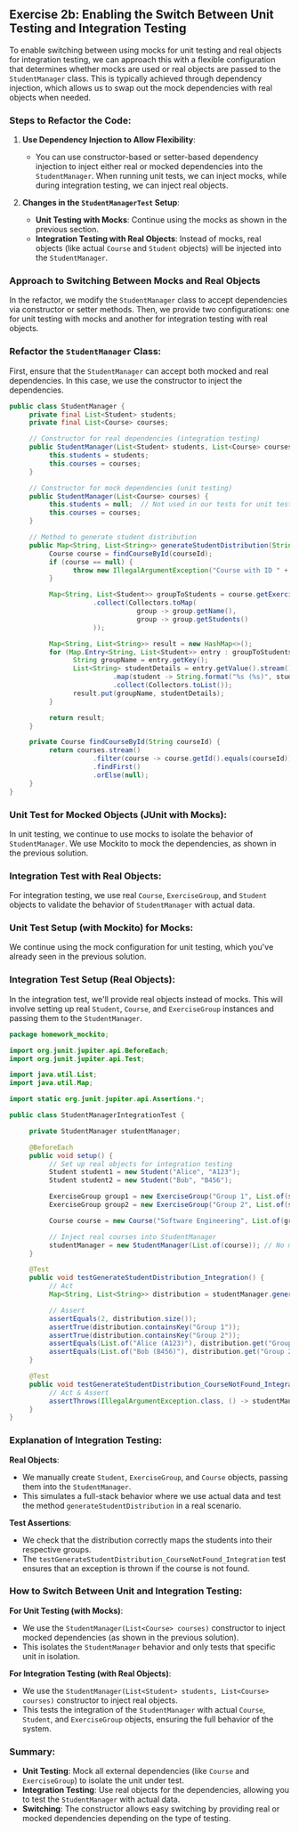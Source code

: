 ## Exercise 2b: Enabling the Switch Between Unit Testing and Integration Testing

To enable switching between using mocks for unit testing and real objects for integration testing, we can approach this with a flexible configuration that determines whether mocks are used or real objects are passed to the `StudentManager` class. This is typically achieved through dependency injection, which allows us to swap out the mock dependencies with real objects when needed.

### Steps to Refactor the Code:

1. **Use Dependency Injection to Allow Flexibility**:
    - You can use constructor-based or setter-based dependency injection to inject either real or mocked dependencies into the `StudentManager`. When running unit tests, we can inject mocks, while during integration testing, we can inject real objects.

2. **Changes in the `StudentManagerTest` Setup**:
    - **Unit Testing with Mocks**: Continue using the mocks as shown in the previous section.
    - **Integration Testing with Real Objects**: Instead of mocks, real objects (like actual `Course` and `Student` objects) will be injected into the `StudentManager`.

### Approach to Switching Between Mocks and Real Objects

In the refactor, we modify the `StudentManager` class to accept dependencies via constructor or setter methods. Then, we provide two configurations: one for unit testing with mocks and another for integration testing with real objects.

### Refactor the `StudentManager` Class:

First, ensure that the `StudentManager` can accept both mocked and real dependencies. In this case, we use the constructor to inject the dependencies.

```java
public class StudentManager {
     private final List<Student> students;
     private final List<Course> courses;

     // Constructor for real dependencies (integration testing)
     public StudentManager(List<Student> students, List<Course> courses) {
          this.students = students;
          this.courses = courses;
     }

     // Constructor for mock dependencies (unit testing)
     public StudentManager(List<Course> courses) {
          this.students = null;  // Not used in our tests for unit testing
          this.courses = courses;
     }

     // Method to generate student distribution
     public Map<String, List<String>> generateStudentDistribution(String courseId) {
          Course course = findCourseById(courseId);
          if (course == null) {
                throw new IllegalArgumentException("Course with ID " + courseId + " not found.");
          }

          Map<String, List<Student>> groupToStudents = course.getExerciseGroups().stream()
                     .collect(Collectors.toMap(
                                group -> group.getName(),
                                group -> group.getStudents()
                     ));

          Map<String, List<String>> result = new HashMap<>();
          for (Map.Entry<String, List<Student>> entry : groupToStudents.entrySet()) {
                String groupName = entry.getKey();
                List<String> studentDetails = entry.getValue().stream()
                          .map(student -> String.format("%s (%s)", student.getName(), student.getMatriculationNumber()))
                          .collect(Collectors.toList());
                result.put(groupName, studentDetails);
          }

          return result;
     }

     private Course findCourseById(String courseId) {
          return courses.stream()
                     .filter(course -> course.getId().equals(courseId))
                     .findFirst()
                     .orElse(null);
     }
}
```

### Unit Test for Mocked Objects (JUnit with Mocks):

In unit testing, we continue to use mocks to isolate the behavior of `StudentManager`. We use Mockito to mock the dependencies, as shown in the previous solution.

### Integration Test with Real Objects:

For integration testing, we use real `Course`, `ExerciseGroup`, and `Student` objects to validate the behavior of `StudentManager` with actual data.

### Unit Test Setup (with Mockito) for Mocks:

We continue using the mock configuration for unit testing, which you've already seen in the previous solution.

### Integration Test Setup (Real Objects):

In the integration test, we'll provide real objects instead of mocks. This will involve setting up real `Student`, `Course`, and `ExerciseGroup` instances and passing them to the `StudentManager`.

```java
package homework_mockito;

import org.junit.jupiter.api.BeforeEach;
import org.junit.jupiter.api.Test;

import java.util.List;
import java.util.Map;

import static org.junit.jupiter.api.Assertions.*;

public class StudentManagerIntegrationTest {

     private StudentManager studentManager;

     @BeforeEach
     public void setup() {
          // Set up real objects for integration testing
          Student student1 = new Student("Alice", "A123");
          Student student2 = new Student("Bob", "B456");

          ExerciseGroup group1 = new ExerciseGroup("Group 1", List.of(student1));
          ExerciseGroup group2 = new ExerciseGroup("Group 2", List.of(student2));

          Course course = new Course("Software Engineering", List.of(group1, group2));

          // Inject real courses into StudentManager
          studentManager = new StudentManager(List.of(course)); // No mock dependency, real Course list
     }

     @Test
     public void testGenerateStudentDistribution_Integration() {
          // Act
          Map<String, List<String>> distribution = studentManager.generateStudentDistribution("Software Engineering");

          // Assert
          assertEquals(2, distribution.size());
          assertTrue(distribution.containsKey("Group 1"));
          assertTrue(distribution.containsKey("Group 2"));
          assertEquals(List.of("Alice (A123)"), distribution.get("Group 1"));
          assertEquals(List.of("Bob (B456)"), distribution.get("Group 2"));
     }

     @Test
     public void testGenerateStudentDistribution_CourseNotFound_Integration() {
          // Act & Assert
          assertThrows(IllegalArgumentException.class, () -> studentManager.generateStudentDistribution("Nonexistent Course"));
     }
}
```

### Explanation of Integration Testing:

**Real Objects**:
- We manually create `Student`, `ExerciseGroup`, and `Course` objects, passing them into the `StudentManager`.
- This simulates a full-stack behavior where we use actual data and test the method `generateStudentDistribution` in a real scenario.

**Test Assertions**:
- We check that the distribution correctly maps the students into their respective groups.
- The `testGenerateStudentDistribution_CourseNotFound_Integration` test ensures that an exception is thrown if the course is not found.

### How to Switch Between Unit and Integration Testing:

**For Unit Testing (with Mocks)**:
- We use the `StudentManager(List<Course> courses)` constructor to inject mocked dependencies (as shown in the previous solution).
- This isolates the `StudentManager` behavior and only tests that specific unit in isolation.

**For Integration Testing (with Real Objects)**:
- We use the `StudentManager(List<Student> students, List<Course> courses)` constructor to inject real objects.
- This tests the integration of the `StudentManager` with actual `Course`, `Student`, and `ExerciseGroup` objects, ensuring the full behavior of the system.

### Summary:

- **Unit Testing**: Mock all external dependencies (like `Course` and `ExerciseGroup`) to isolate the unit under test.
- **Integration Testing**: Use real objects for the dependencies, allowing you to test the `StudentManager` with actual data.
- **Switching**: The constructor allows easy switching by providing real or mocked dependencies depending on the type of testing.
